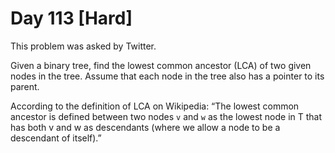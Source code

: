 # Day 113 \[Hard\]

This problem was asked by Twitter.

Given a binary tree, find the lowest common ancestor (LCA) of two given nodes in the tree. Assume that each node in the tree also has a pointer to its parent.

According to the definition of LCA on Wikipedia:
“The lowest common ancestor is defined between two nodes `v` and `w` as the lowest node in T that has both v and w as descendants (where we allow a node to be a descendant of itself).”
